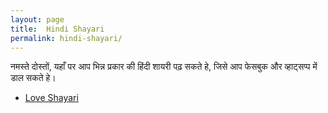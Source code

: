```yaml
---
layout: page
title:  Hindi Shayari
permalink: hindi-shayari/
---
```

<p>नमस्ते दोस्तों, यहाँ पर आप भिन्न प्रकार की हिंदी शायरी पढ़ सकते हे, जिसे आप फेसबुक और व्हाट्सप्प में डाल सकते हे। </p>
<ul>
		<li><a href="/love-shayari/">Love Shayari</a></li>
</ul>